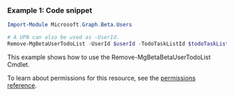 ### Example 1: Code snippet

```powershellImport-Module Microsoft.Graph.Beta.Users

# A UPN can also be used as -UserId.
Remove-MgBetaUserTodoList -UserId $userId -TodoTaskListId $todoTaskListId
```
This example shows how to use the Remove-MgBetaBetaUserTodoList Cmdlet.
To learn about permissions for this resource, see the [permissions reference](/graph/permissions-reference).

